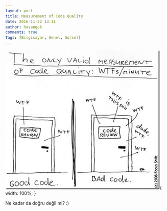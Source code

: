```yaml
---
layout: post
title: Measurement of Code Quality
date: 2016-11-22 13:11
author: hasangok
comments: true
Tags: [Bilgisayar, Genel, Görsel]
---
```

![Code Review](https://raw.githubusercontent.com/hasangok/hasangok.github.io/master/uploads/2016/11/code-review.jpg "Code Review"){
  width:  100%;
}

Ne kadar da doğru değil mi? :)
